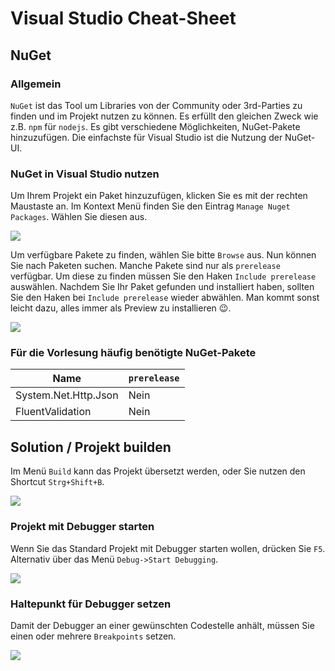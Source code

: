 # Visual Studio Cheat-Sheet

## NuGet

### Allgemein

`NuGet` ist das Tool um Libraries von der Community oder 3rd-Parties zu finden und im Projekt nutzen zu können. Es erfüllt den gleichen Zweck wie z.B. `npm` für `nodejs`.
Es gibt verschiedene Möglichkeiten, NuGet-Pakete hinzuzufügen. Die einfachste für Visual Studio ist die Nutzung der NuGet-UI.

### NuGet in Visual Studio nutzen

Um Ihrem Projekt ein Paket hinzuzufügen, klicken Sie es mit der rechten Maustaste an. Im Kontext Menü finden Sie den Eintrag `Manage Nuget Packages`. Wählen Sie diesen aus.

![](assets/01_nuget.gif)

Um verfügbare Pakete zu finden, wählen Sie bitte `Browse` aus. Nun können Sie nach Paketen suchen. Manche Pakete sind nur als `prerelease` verfügbar. Um diese zu finden müssen Sie den Haken `Include prerelease` auswählen. Nachdem Sie Ihr Paket gefunden und installiert haben, sollten Sie den Haken bei `Include prerelease` wieder abwählen. Man kommt sonst leicht dazu, alles immer als Preview zu installieren 😉.

![](assets/02_nuget.gif)

### Für die Vorlesung häufig benötigte NuGet-Pakete

| Name                        | `prerelease` |
| --------------------------- | ------------ |
| System.Net.Http.Json        | Nein          |
| FluentValidation | Nein         |

## Solution / Projekt builden

Im Menü `Build` kann das Projekt übersetzt werden, oder Sie nutzen den Shortcut `Strg+Shift+B`.

![](assets/03_buildsolution.gif)

### Projekt mit Debugger starten

Wenn Sie das Standard Projekt mit Debugger starten wollen, drücken Sie `F5`. Alternativ über das Menü `Debug->Start Debugging`.

![](assets/03_startdebugging.gif)

### Haltepunkt für Debugger setzen

Damit der Debugger an einer gewünschten Codestelle anhält, müssen Sie einen oder mehrere `Breakpoints` setzen.

![](assets/05_setbreakpoint.gif)
